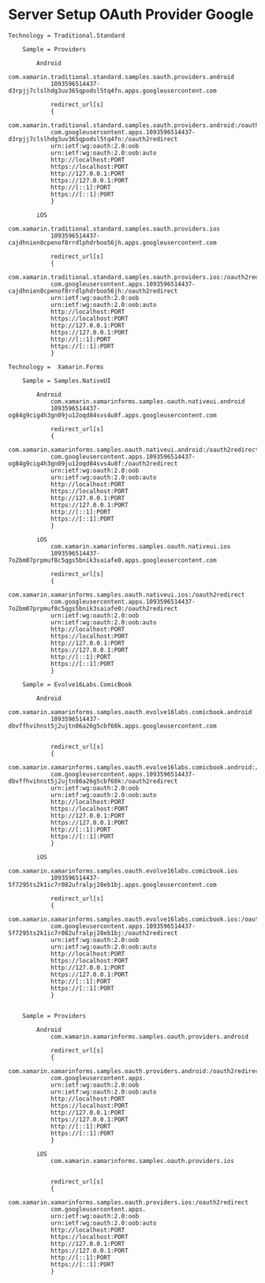 # Server Setup OAuth Provider Google 


	Technology = Traditional.Standard

        Sample = Providers

            Android     
                com.xamarin.traditional.standard.samples.oauth.providers.android
                1093596514437-d3rpjj7clslhdg3uv365qpodsl5tq4fn.apps.googleusercontent.com

				redirect_url[s]
				{
				com.xamarin.traditional.standard.samples.oauth.providers.android:/oauth2redirect		
				com.googleusercontent.apps.1093596514437-d3rpjj7clslhdg3uv365qpodsl5tq4fn:/oauth2redirect		
				urn:ietf:wg:oauth:2.0:oob
				urn:ietf:wg:oauth:2.0:oob:auto
				http://localhost:PORT
				https://localhost:PORT
				http://127.0.0.1:PORT
				https://127.0.0.1:PORT				
				http://[::1]:PORT 
				https://[::1]:PORT 
				}				
				
            iOS 
                com.xamarin.traditional.standard.samples.oauth.providers.ios
                1093596514437-cajdhnien8cpenof8rrdlphdrboo56jh.apps.googleusercontent.com
            
				redirect_url[s]
				{
				com.xamarin.traditional.standard.samples.oauth.providers.ios:/oauth2redirect		
				com.googleusercontent.apps.1093596514437-cajdhnien8cpenof8rrdlphdrboo56jh:/oauth2redirect
				urn:ietf:wg:oauth:2.0:oob
				urn:ietf:wg:oauth:2.0:oob:auto
				http://localhost:PORT
				https://localhost:PORT
				http://127.0.0.1:PORT
				https://127.0.0.1:PORT				
				http://[::1]:PORT 
				https://[::1]:PORT 
				}				

	Technology =  Xamarin.Forms 

        Sample = Samples.NativeUI

            Android     
                com.xamarin.xamarinforms.samples.oauth.nativeui.android         
                1093596514437-og84g9cig4h3gn09ju12oqd84svs4u8f.apps.googleusercontent.com       

				redirect_url[s]
				{
				com.xamarin.xamarinforms.samples.oauth.nativeui.android:/oauth2redirect		
				com.googleusercontent.apps.1093596514437-og84g9cig4h3gn09ju12oqd84svs4u8f:/oauth2redirect
				urn:ietf:wg:oauth:2.0:oob
				urn:ietf:wg:oauth:2.0:oob:auto
				http://localhost:PORT
				https://localhost:PORT
				http://127.0.0.1:PORT
				https://127.0.0.1:PORT				
				http://[::1]:PORT 
				https://[::1]:PORT 
				}				
				
            iOS         
                com.xamarin.xamarinforms.samples.oauth.nativeui.ios         
                1093596514437-7o2bm07prpmuf8c5qgs5bnik3saiafe0.apps.googleusercontent.com       

				redirect_url[s]
				{
				com.xamarin.xamarinforms.samples.oauth.nativeui.ios:/oauth2redirect		
				com.googleusercontent.apps.1093596514437-7o2bm07prpmuf8c5qgs5bnik3saiafe0:/oauth2redirect
				urn:ietf:wg:oauth:2.0:oob
				urn:ietf:wg:oauth:2.0:oob:auto
				http://localhost:PORT
				https://localhost:PORT
				http://127.0.0.1:PORT
				https://127.0.0.1:PORT				
				http://[::1]:PORT 
				https://[::1]:PORT 
				}				
				
		Sample = Evolve16Labs.ComicBook		
		
            Android     
                com.xamarin.xamarinforms.samples.oauth.evolve16labs.comicbook.android       
                1093596514437-dbvffhvihnst5j2ujtn86a26g5cbf60k.apps.googleusercontent.com       
				
				
				redirect_url[s]
				{
				com.xamarin.xamarinforms.samples.oauth.evolve16labs.comicbook.android:/oauth2redirect		
				com.googleusercontent.apps.1093596514437-dbvffhvihnst5j2ujtn86a26g5cbf60k:/oauth2redirect
				urn:ietf:wg:oauth:2.0:oob
				urn:ietf:wg:oauth:2.0:oob:auto
				http://localhost:PORT
				https://localhost:PORT
				http://127.0.0.1:PORT
				https://127.0.0.1:PORT				
				http://[::1]:PORT 
				https://[::1]:PORT 
				}				
				
            iOS         
                com.xamarin.xamarinforms.samples.oauth.evolve16labs.comicbook.ios              
                1093596514437-5f7295ts2k1ic7r082ufralpj28eb1bj.apps.googleusercontent.com       
				
				redirect_url[s]
				{
				com.xamarin.xamarinforms.samples.oauth.evolve16labs.comicbook.ios:/oauth2redirect		
				com.googleusercontent.apps.1093596514437-5f7295ts2k1ic7r082ufralpj28eb1bj:/oauth2redirect
				urn:ietf:wg:oauth:2.0:oob
				urn:ietf:wg:oauth:2.0:oob:auto
				http://localhost:PORT
				https://localhost:PORT
				http://127.0.0.1:PORT
				https://127.0.0.1:PORT				
				http://[::1]:PORT 
				https://[::1]:PORT 
				}				
				
                
		Sample = Providers

			Android     
				com.xamarin.xamarinforms.samples.oauth.providers.android        

				redirect_url[s]
				{
				com.xamarin.xamarinforms.samples.oauth.providers.android:/oauth2redirect		
				com.googleusercontent.apps.
				urn:ietf:wg:oauth:2.0:oob
				urn:ietf:wg:oauth:2.0:oob:auto
				http://localhost:PORT
				https://localhost:PORT
				http://127.0.0.1:PORT
				https://127.0.0.1:PORT				
				http://[::1]:PORT 
				https://[::1]:PORT 
				}				
				
			iOS         
				com.xamarin.xamarinforms.samples.oauth.providers.ios        

				
				redirect_url[s]
				{
				com.xamarin.xamarinforms.samples.oauth.providers.ios:/oauth2redirect		
				com.googleusercontent.apps.
				urn:ietf:wg:oauth:2.0:oob
				urn:ietf:wg:oauth:2.0:oob:auto
				http://localhost:PORT
				https://localhost:PORT
				http://127.0.0.1:PORT
				https://127.0.0.1:PORT				
				http://[::1]:PORT 
				https://[::1]:PORT 
				}				
				